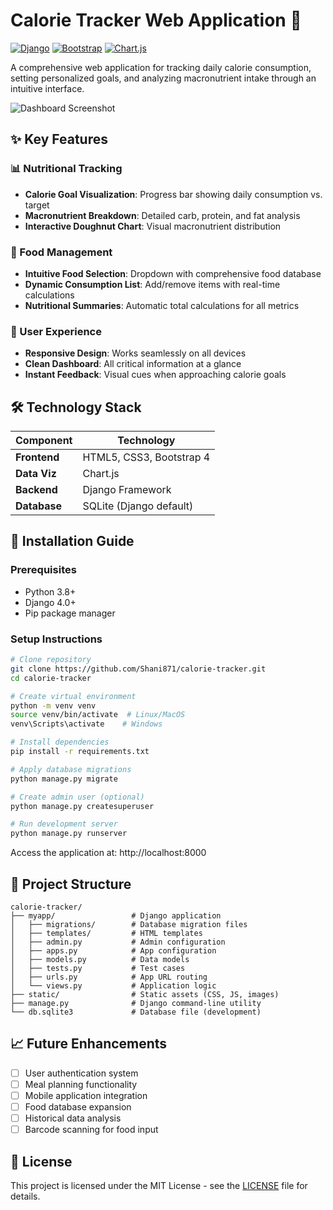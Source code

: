 # Calorie Tracker Web Application 🥗

[![Django](https://img.shields.io/badge/Django-092E20?style=for-the-badge&logo=django&logoColor=white)](https://www.djangoproject.com/)
[![Bootstrap](https://img.shields.io/badge/Bootstrap-563D7C?style=for-the-badge&logo=bootstrap&logoColor=white)](https://getbootstrap.com/)
[![Chart.js](https://img.shields.io/badge/Chart.js-FF6384?style=for-the-badge&logo=chartdotjs&logoColor=white)](https://www.chartjs.org/)

A comprehensive web application for tracking daily calorie consumption, setting personalized goals, and analyzing macronutrient intake through an intuitive interface.

![Dashboard Screenshot](https://github.com/Shani871/calorie-tracker/blob/main/templates/myapp/Screenshot%202025-01-21%20at%2011.06.19%E2%80%AFPM.png?raw=true)

## ✨ Key Features

### 📊 Nutritional Tracking
- **Calorie Goal Visualization**: Progress bar showing daily consumption vs. target
- **Macronutrient Breakdown**: Detailed carb, protein, and fat analysis
- **Interactive Doughnut Chart**: Visual macronutrient distribution

### 🍎 Food Management
- **Intuitive Food Selection**: Dropdown with comprehensive food database
- **Dynamic Consumption List**: Add/remove items with real-time calculations
- **Nutritional Summaries**: Automatic total calculations for all metrics

### 🎨 User Experience
- **Responsive Design**: Works seamlessly on all devices
- **Clean Dashboard**: All critical information at a glance
- **Instant Feedback**: Visual cues when approaching calorie goals

## 🛠️ Technology Stack

| Component        | Technology               |
|------------------|--------------------------|
| **Frontend**     | HTML5, CSS3, Bootstrap 4 |
| **Data Viz**     | Chart.js                 |
| **Backend**      | Django Framework         |
| **Database**     | SQLite (Django default)  |

## 🚀 Installation Guide

### Prerequisites
- Python 3.8+
- Django 4.0+
- Pip package manager

### Setup Instructions
```bash
# Clone repository
git clone https://github.com/Shani871/calorie-tracker.git
cd calorie-tracker

# Create virtual environment
python -m venv venv
source venv/bin/activate  # Linux/MacOS
venv\Scripts\activate    # Windows

# Install dependencies
pip install -r requirements.txt

# Apply database migrations
python manage.py migrate

# Create admin user (optional)
python manage.py createsuperuser

# Run development server
python manage.py runserver
```

Access the application at: http://localhost:8000

## 🧩 Project Structure

```
calorie-tracker/
├── myapp/                 # Django application
│   ├── migrations/        # Database migration files
│   ├── templates/         # HTML templates
│   ├── admin.py           # Admin configuration
│   ├── apps.py            # App configuration
│   ├── models.py          # Data models
│   ├── tests.py           # Test cases
│   ├── urls.py            # App URL routing
│   └── views.py           # Application logic
├── static/                # Static assets (CSS, JS, images)
├── manage.py              # Django command-line utility
└── db.sqlite3             # Database file (development)
```

## 📈 Future Enhancements

- [ ] User authentication system
- [ ] Meal planning functionality
- [ ] Mobile application integration
- [ ] Food database expansion
- [ ] Historical data analysis
- [ ] Barcode scanning for food input

## 📜 License

This project is licensed under the MIT License - see the [LICENSE](LICENSE) file for details.

